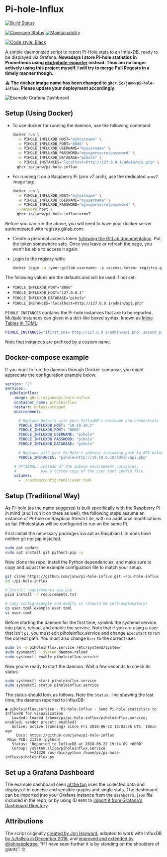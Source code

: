 # Pi-hole-Influx


[![Build Status](https://github.com/janw/pi-hole-influx/actions/workflows/docker-build.yaml/badge.svg?branch=fix-readme-badges)](https://github.com/janw/pi-hole-influx/pkgs/container/pi-hole-influx)

[![Coverage Status](https://codecov.io/gh/janw/pi-hole-influx/branch/master/graph/badge.svg?token=EZTLSEAZD9)](https://codecov.io/gh/janw/pi-hole-influx)
[![Maintainability](https://api.codeclimate.com/v1/badges/cfe71020e6505ca65cfc/maintainability)](https://codeclimate.com/github/janw/pi-hole-influx/maintainability)

[![Code style: Black](https://img.shields.io/badge/code%20style-black-000000.svg)](https://github.com/ambv/black)

A simple daemonized script to report Pi-Hole stats to an InfluxDB, ready to be displayed via Grafana. **Nowadays I store Pi-hole statistics in Prometheus using [eko/pihole-exporter](https://github.com/eko/pihole-exporter) instead. Thus am no longer actively using this project myself. I will try to merge Pull Reqests in a timely manner though.**

**⚠️ The docker image name has been changed to `ghcr.io/janw/pi-hole-influx`. Please update your deployment accordingly.**

![Example Grafana Dashboard](.readme-assets/dashboard.png)

## Setup (Using Docker)

* To use docker for running the daemon, use the following command:

  ```bash
  docker run \
    -e PIHOLE_INFLUXDB_HOST="myhostname" \
    -e PIHOLE_INFLUXDB_PORT="8086" \
    -e PIHOLE_INFLUXDB_USERNAME="myusername" \
    -e PIHOLE_INFLUXDB_PASSWORD="mysupersecretpassword" \
    -e PIHOLE_INFLUXDB_DATABASE="pihole" \
    -e PIHOLE_INSTANCES="localhost=http://127.0.0.1/admin/api.php" \
    ghcr.io/janw/pi-hole-influx
  ```

* For running it on a Raspberry Pi (arm v7 arch), use the dedicated `armv7` image tag:

  ```bash
  docker run \
    -e PIHOLE_INFLUXDB_HOST="myhostname" \
    -e PIHOLE_INFLUXDB_USERNAME="myusername" \
    -e PIHOLE_INFLUXDB_PASSWORD="mysupersecretpassword" \
    --network host \
    ghcr.io/janw/pi-hole-influx:armv7
  ```

Before you can run the above, you will need to have your docker server authenticated with registry.gitlab.com:

* Create a personal access token [following the GitLab documentation](https://docs.gitlab.com/ee/user/profile/personal_access_tokens.html). Put the token somewhere safe. Once you leave or refresh the page, you won’t be able to access it again.
* Login to the registry with:

  ```bash
  docker login -u <your-gitlab-username> -p <access-token> registry.gitlab.com
  ```

The following values are the defaults and will be used if not set:

* `PIHOLE_INFLUXDB_PORT="8086"`
* `PIHOLE_INFLUXDB_HOST="127.0.0.1"`
* `PIHOLE_INFLUXDB_DATABASE="pihole"`
* `PIHOLE_INSTANCES="localhost=http://127.0.0.1/admin/api.php"`

`PIHOLE_INSTANCES` contains the Pi-hole instances that are to be reported. Multiple instances can given in a dict-like boxed syntax, known as [Inline Tables in TOML](https://github.com/toml-lang/toml#inline-table):

```bash
PIHOLE_INSTANCES="{first_one='http://127.0.0.1/admin/api.php',second_pihole='http://192.168.42.79/admin/api.php'[,…]}"
```

Note that instances are prefixed by a custom name.

## Docker-compose example

If you want to run the daemon through Docker-compose, you might appreciate the configuration example below.

```yaml
version: "2"
services:
  piholeinflux:
    image: ghcr.io/janw/pi-hole-influx
    container_name: piholeinflux
    restart: unless-stopped
    environment:

      # Replace details with your InfluxDB's hostname and credentials
      PIHOLE_INFLUXDB_HOST: "10.10.10.1"
      PIHOLE_INFLUXDB_PORT: "8086"
      PIHOLE_INFLUXDB_USERNAME: "pihole"
      PIHOLE_INFLUXDB_PASSWORD: "pihole"
      PIHOLE_INFLUXDB_DATABASE: "pihole"

      # Replace with your Pi-Hole's address including path to API below
      PIHOLE_INSTANCES: "pihole=http://10.10.0.10/admin/api.php"

    # OPTIONAL: Instead of the aobove environment variables,
    #           use a custom copy of the user.toml config file.
    volumes:
      - ./custom/config.toml:/user.toml
```

## Setup (Traditional Way)

As Pi-hole (as the name suggests) is built specifically with the Raspberry Pi in mind (and I run it on there as well), the following steps assume an instance of Pi-hole on Raspbian Strech Lite, with no additional modifications so far. Piholestatus will be configured to run on the same Pi.

First install the necessary packages via apt as Raspbian Lite does have neither git nor pip installed.

```bash
sudo apt update
sudo apt install git python3-pip -y
```

Now clone the repo, install the Python dependencies, and make sure to copy and adjust the example configuation file to match your setup.

```bash
git clone https://github.com/janw/pi-hole-influx.git ~/pi-hole-influx
cd ~/pi-hole-influx

# Install requirements via pip
pip3 install -r requirements.txt

# Copy config.example and modify it (should be self-explanatory)
cp user.toml.example user.toml
vi user.toml
```

Before starting the daemon for the first time, symlink the systemd service into place, reload, and enable the service. Note that if you are using a user that isn't `pi`, you must edit piholeinflux.service and change `ExecStart` to run the correct path. You must also change `User` to the correct user.

```bash
sudo ln -s piholeinflux.service /etc/systemd/system/
sudo systemctl --system daemon-reload
sudo systemctl enable piholeinflux.service
```

Now you're ready to start the daemon. Wait a few seconds to check its status.

```bash
sudo systemctl start piholeinflux.service
sudo systemctl status piholeinflux.service
```

The status should look as follows. Note the `Status:` line showing the last time, the daemon reported to InfluxDB:

```text
● piholeinflux.service - Pi-hole-Influx - Send Pi-hole statistics to InfluxDB for visualization
   Loaded: loaded (/home/pi/pi-hole-influx/piholeinflux.service; enabled; vendor preset: enabled)
   Active: active (running) since Fri 2018-06-22 19:03:56 UTC; 10min ago
     Docs: https://github.com/janw/pi-hole-influx
 Main PID: 21329 (python)
   Status: "Reported to InfluxDB at 2018-06-22 19:14:09 +0000"
   CGroup: /system.slice/piholeinflux.service
           └─21329 /usr/bin/python /home/pi/pi-hole-influx/piholeinflux.py
```

## Set up a Grafana Dashboard

The example dashboard seen [at the top](#pi-hole-influx) uses the collected data and displays it in concise and sensible graphs and single stats. The dashboard can be imported into your Grafana instance from the `dashboard.json` file included in the repo, or by using ID `6603` to [import it from Grafana's Dashboard Directory](https://grafana.com/dashboards/6603).

## Attributions

The script originally [created by Jon Hayward](https://fattylewis.com/Graphing-pi-hole-stats/), adapted to work with InfluxDB [by /u/tollsjo in December 2016](https://github.com/sco01/piholestatus), and [improved and extended by @johnappletree](https://github.com/johnappletree/piholestatus). "If I have seen further it is by standing on the shoulders of giants". 🤓
